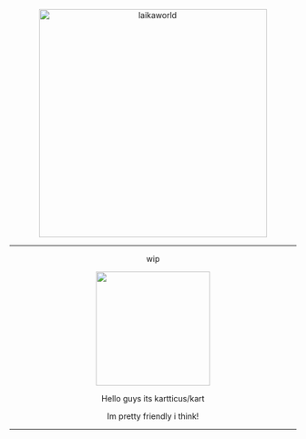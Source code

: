 <p align="center">
    <img width="400" src="https://laikalaika.neocities.org/text.png" alt="laikaworld"> 

</p>


---

<p align="center">    
wip
</p>

<p align="center">
<img width="200" src="">
</p>
 
<p align="center">    
Hello guys its kartticus/kart 
</p>
<p align="center">    
Im pretty friendly i think!
</p>

---


</p>

